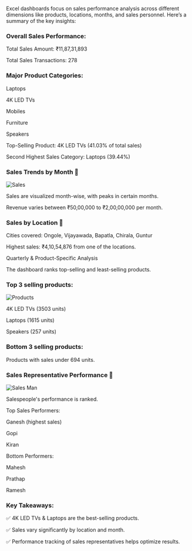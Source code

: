 Excel dashboards focus on sales performance analysis across different dimensions like products, locations, months, and sales personnel. Here’s a summary of the key insights:

### Overall Sales Performance:

Total Sales Amount: ₹11,87,31,893

Total Sales Transactions: 278

### Major Product Categories:
Laptops

4K LED TVs

Mobiles

Furniture

Speakers

Top-Selling Product: 4K LED TVs (41.03% of total sales)

Second Highest Sales Category: Laptops (39.44%)

### Sales Trends by Month 📅
![Sales](https://github.com/user-attachments/assets/279fdcd0-e806-49c5-82c9-de5b45dafd12)

Sales are visualized month-wise, with peaks in certain months.

Revenue varies between ₹50,00,000 to ₹2,00,00,000 per month.

### Sales by Location 📍

Cities covered: Ongole, Vijayawada, Bapatla, Chirala, Guntur

Highest sales: ₹4,10,54,876 from one of the locations.

Quarterly & Product-Specific Analysis

The dashboard ranks top-selling and least-selling products.

### Top 3 selling products:
![Products](https://github.com/user-attachments/assets/13bc7e83-8686-4788-b303-543317082e20)

4K LED TVs (3503 units)

Laptops (1615 units)

Speakers (257 units)

### Bottom 3 selling products:

Products with sales under 694 units.

### Sales Representative Performance 👥
![Sales Man](https://github.com/user-attachments/assets/052c593c-e0d3-4d85-b306-b23c46635eb4)

Salespeople's performance is ranked.

Top Sales Performers:

Ganesh (highest sales)

Gopi

Kiran

Bottom Performers:

Mahesh

Prathap

Ramesh

### Key Takeaways:

✅ 4K LED TVs & Laptops are the best-selling products.

✅ Sales vary significantly by location and month.

✅ Performance tracking of sales representatives helps optimize results.
